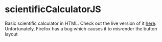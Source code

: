 # scientificCalculatorJS
Basic scientific calculator in HTML. Check out the live version of it [here](https://yewomhango.github.io/scientificCalculatorJS). Unfortunately, Firefox has a bug which causes it to misrender the button layout
